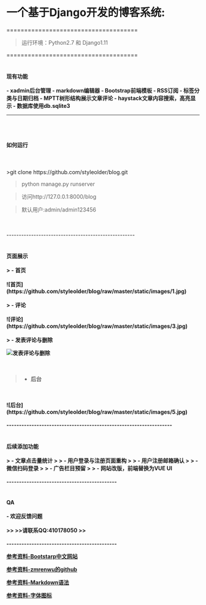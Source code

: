 <h1>一个基于Django开发的博客系统:</h1>  
  
  
=====================================
>
>
>运行环境：Python2.7 和 Django1.11
>
>
=====================================
<br/>
<br/>
<h4>现有功能  
<br/>
<br/>
- xadmin后台管理
- markdown编辑器
- Bootstrap前端模板
- RSS订阅
- 标签分类与日期归档
- MPTT树形结构展示文章评论
- haystack文章内容搜索，高亮显示
- 数据库使用db.sqlite3
<br/>

-----------------------------------------------   
<br/>
<br/>
<h4>如何运行</h4>  
<br/>
<br/>
>git clone https://github.com/styleolder/blog.git  

>python manage.py runserver  

>访问http://127.0.0.1:8000/blog  

>默认用户:admin/admin123456  
<br/>
<br/>
----------------------------------------------------  
<br/>
<br/>
<h4>页面展示  
<br/>
<br/>
> - 首页  
<br/>
<br/>
![首页](https://github.com/styleolder/blog/raw/master/static/images/1.jpg)  
<br/>
<br/> 
> - 评论
<br/>
<br/>
![评论](https://github.com/styleolder/blog/raw/master/static/images/3.jpg)  
<br/>
<br/> 
> - 发表评论与删除  
  
![发表评论与删除](https://github.com/styleolder/blog/raw/master/static/images/4.jpg)  
<br/>
<br/>
> - 后台  
<br/>
<br/>
![后台](https://github.com/styleolder/blog/raw/master/static/images/5.jpg)  
<br/>
<br/>
------------------------------------------------------------------  
<br/>
<br/>
<h4>后续添加功能  
<br/>
<br/>
> - 文章点击量统计  
>
> - 用户登录与注册页面重构  
>
> - 用户注册邮箱确认  
>
> - 微信扫码登录  
>
> - 广告栏目预留  
>
> - 网站改版，前端替换为VUE UI  
<br/>
<br/> 
--------------------------------------------     
<br/>
<br/> 
<h4>QA  
<br/>
<br/>
- 欢迎反馈问题  
<br/>
<br/>
>>  
>>请联系QQ:410178050  
>>  
<br/>
<br/>
--------------------------------------------  
  
  
[参考资料-Bootstarp中文网站](http://www.bootcss.com)  

[参考资料-zmrenwu的github](https://github.com/zmrenwu/django-zmrenwu-blog)  

[参考资料-Markdown语法](https://www.jianshu.com/p/82e730892d42)  

[参考资料-字体图标](http://www.fontawesome.com.cn)  

